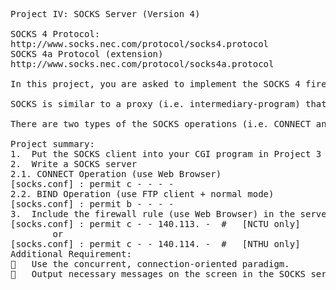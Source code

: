 <pre>
Project IV: SOCKS Server (Version 4)

SOCKS 4 Protocol:
http://www.socks.nec.com/protocol/socks4.protocol
SOCKS 4a Protocol (extension)
http://www.socks.nec.com/protocol/socks4a.protocol

In this project, you are asked to implement the SOCKS 4 firewall protocol in the application layer of the OSI model.

SOCKS is similar to a proxy (i.e. intermediary-program) that acts as both server and client for the purpose of making request on behalf of other clients. Because the SOCKS protocol is independent of application protocols, it can be used for many different services: telnet, ftp, www, etc.

There are two types of the SOCKS operations (i.e. CONNECT and BIND). You have to implement both of them.
  
Project summary:
1.	Put the SOCKS client into your CGI program in Project 3 (1). The web page needs extra fields for SOCKS proxy IP and port for each server. 
2.	Write a SOCKS server
2.1. CONNECT Operation (use Web Browser)
[socks.conf] : permit c - - - -
2.2. BIND Operation (use FTP client + normal mode)
[socks.conf] : permit b - - - -
3.	Include the firewall rule (use Web Browser) in the server.
[socks.conf] : permit c - - 140.113. -	#	[NCTU only]
		or
[socks.conf] : permit c - - 140.114. - 	#	[NTHU only]
Additional Requirement:
	Use the concurrent, connection-oriented paradigm.
	Output necessary messages on the screen in the SOCKS server.
</pre>
